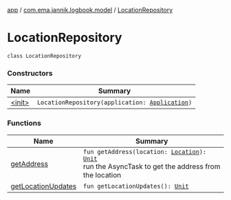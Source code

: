 [app](../../index.md) / [com.ema.jannik.logbook.model](../index.md) / [LocationRepository](./index.md)

# LocationRepository

`class LocationRepository`

### Constructors

| Name | Summary |
|---|---|
| [&lt;init&gt;](-init-.md) | `LocationRepository(application: `[`Application`](https://developer.android.com/reference/android/app/Application.html)`)` |

### Functions

| Name | Summary |
|---|---|
| [getAddress](get-address.md) | `fun getAddress(location: `[`Location`](https://developer.android.com/reference/android/location/Location.html)`): `[`Unit`](https://kotlinlang.org/api/latest/jvm/stdlib/kotlin/-unit/index.html)<br>run the AsyncTask to get the address from the location |
| [getLocationUpdates](get-location-updates.md) | `fun getLocationUpdates(): `[`Unit`](https://kotlinlang.org/api/latest/jvm/stdlib/kotlin/-unit/index.html) |
